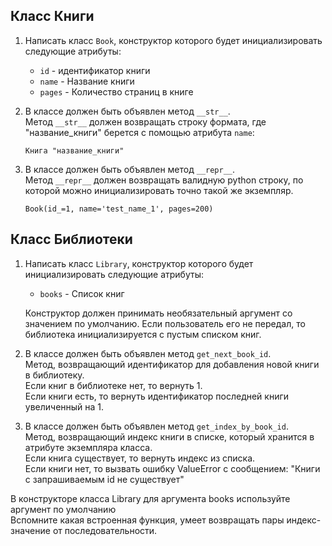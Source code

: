 ## Класс Книги
1. Написать класс `Book`, конструктор которого будет инициализировать следующие атрибуты:
    - `id` - идентификатор книги
    - `name` - Название книги
    - `pages` - Количество страниц в книге

1. В классе должен быть объявлен метод `__str__`.  
    Метод `__str__` должен возвращать строку формата, где "название_книги" берется с помощью атрибута `name`:
    ```text
    Книга "название_книги"
    ```

1. В классе должен быть объявлен метод `__repr__`.  
    Метод `__repr__` должен возвращать валидную python строку, по которой можно инициализировать точно такой же экземпляр.
    ```text
    Book(id_=1, name='test_name_1', pages=200)
    ```

## Класс Библиотеки
1. Написать класс `Library`, конструктор которого будет инициализировать следующие атрибуты:
    - `books` - Список книг
    
    Конструктор должен принимать необязательный аргумент со значением по умолчанию. 
      Если пользователь его не передал, то библиотека инициализируется с пустым списком книг.
   
1. В классе должен быть объявлен метод `get_next_book_id`.  
   Метод, возвращающий идентификатор для добавления новой книги в библиотеку.  
   Если книг в библиотеке нет, то вернуть 1.  
   Если книги есть, то вернуть идентификатор последней книги увеличенный на 1.

1. В классе должен быть объявлен метод `get_index_by_book_id`.  
   Метод, возвращающий индекс книги в списке, который хранится в атрибуте экземпляра класса.  
   Если книга существует, то вернуть индекс из списка.  
   Если книги нет, то вызвать ошибку ValueError с сообщением: "Книги с запрашиваемым id не существует"


<div class="hint">
  В конструкторе класса Library для аргумента books используйте аргумент по умолчанию
</div>
<div class="hint">
  Вспомните какая встроенная функция, умеет возвращать пары индекс-значение от последовательности.
</div>
